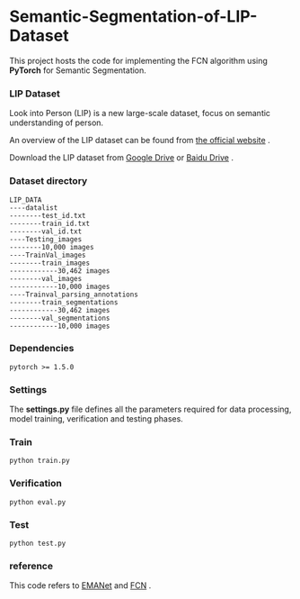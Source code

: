 # Semantic-Segmentation-of-LIP-Dataset
This project hosts the code for implementing the FCN algorithm using **PyTorch** for Semantic Segmentation.

### LIP Dataset

Look into Person (LIP) is a new large-scale dataset, focus on semantic understanding of person. 

An overview of the LIP dataset can be found from [the official website](http://sysu-hcp.net/lip/overview.php) . 

Download the LIP dataset from  [Google Drive](https://drive.google.com/drive/folders/0BzvH3bSnp3E9ZW9paE9kdkJtM3M?usp=sharing) or [Baidu Drive](http://pan.baidu.com/s/1nvqmZBN) .

### Dataset directory

```
LIP_DATA
----datalist
--------test_id.txt
--------train_id.txt
--------val_id.txt
----Testing_images
--------10,000 images
----TrainVal_images
--------train_images
------------30,462 images
--------val_images
------------10,000 images
----Trainval_parsing_annotations
--------train_segmentations
------------30,462 images
--------val_segmentations
------------10,000 images
```

### Dependencies

```
pytorch >= 1.5.0
```

### Settings

The **settings.py** file defines all the parameters required for data processing, model training, verification and testing phases. 

### Train

```
python train.py
```

###  Verification

```
python eval.py
```

### Test

```
python test.py
```

### reference

This code refers to  [EMANet](https://github.com/XiaLiPKU/EMANet) and [FCN](https://github.com/Charmve/Semantic-Segmentation-PyTorch) .

